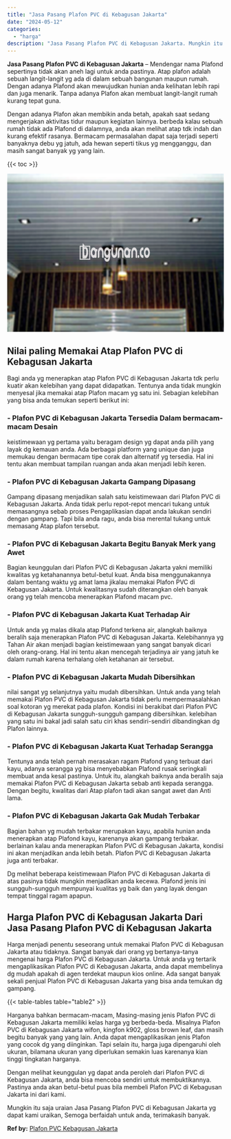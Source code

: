 ```yaml
---
title: "Jasa Pasang Plafon PVC di Kebagusan Jakarta"
date: "2024-05-12"
categories: 
  - "harga"
description: "Jasa Pasang Plafon PVC di Kebagusan Jakarta. Mungkin itu saja uraian Jasa Pasang Plafon PVC di Kebagusan Jakarta yg dapat kami uraikan, Semoga berfaidah untu..."
---
```


**Jasa Pasang Plafon PVC di Kebagusan Jakarta** – Mendengar nama Plafond sepertinya tidak akan aneh lagi untuk anda pastinya. Atap plafon adalah sebuah langit-langit yg ada di dalam sebuah bangunan maupun rumah. Dengan adanya Plafond akan mewujudkan hunian anda kelihatan lebih rapi dan juga menarik. Tanpa adanya Plafon akan membuat langit-langit rumah kurang tepat guna.

Dengan adanya Plafon akan membikin anda betah, apakah saat sedang mengerjakan aktivitas tidur maupun kegiatan lainnya. berbeda kalau sebuah rumah tidak ada Plafond di dalamnya, anda akan melihat atap tdk indah dan kurang efektif rasanya. Bermacam permasalahan dapat saja terjadi seperti banyaknya debu yg jatuh, ada hewan seperti tikus yg mengganggu, dan masih sangat banyak yg yang lain.

{{< toc >}}

![Jasa Pasang Plafon PVC di Kebagusan Jakarta](/images/flafond-pvc-murah15.png)

## Nilai paling Memakai Atap Plafon PVC di Kebagusan Jakarta

Bagi anda yg menerapkan atap Plafon PVC di Kebagusan Jakarta tdk perlu kuatir akan kelebihan yang dapat didapatkan. Tentunya anda tidak mungkin menyesal jika memakai atap Plafon macam yg satu ini. Sebagian kelebihan yang bisa anda temukan seperti berikut ini:

### \- Plafon PVC di Kebagusan Jakarta Tersedia Dalam bermacam-macam Desain

keistimewaan yg pertama yaitu beragam design yg dapat anda pilih yang layak dg kemauan anda. Ada berbagai platform yang unique dan juga memukau dengan bermacam tipe corak dan alternatif yg tersedia. Hal ini tentu akan membuat tampilan ruangan anda akan menjadi lebih keren.

### \- Plafon PVC di Kebagusan Jakarta Gampang Dipasang

Gampang dipasang menjadikan salah satu keistimewaan dari Plafon PVC di Kebagusan Jakarta. Anda tidak perlu repot-repot mencari tukang untuk memasangnya sebab proses Pengaplikasian dapat anda lakukan sendiri dengan gampang. Tapi bila anda ragu, anda bisa merental tukang untuk memasang Atap plafon tersebut.

### \- Plafon PVC di Kebagusan Jakarta Begitu Banyak Merk yang Awet

Bagian keunggulan dari Plafon PVC di Kebagusan Jakarta yakni memiliki kwalitas yg ketahanannya betul-betul kuat. Anda bisa menggunakannya dalam bentang waktu yg amat lama jikalau memakai Plafon PVC di Kebagusan Jakarta. Untuk kwalitasnya sudah diterangkan oleh banyak orang yg telah mencoba menerapkan Plafond macam pvc.

### \- Plafon PVC di Kebagusan Jakarta Kuat Terhadap Air

Untuk anda yg malas dikala atap Plafond terkena air, alangkah baiknya beralih saja menerapkan Plafon PVC di Kebagusan Jakarta. Kelebihannya yg Tahan Air akan menjadi bagian keistimewaan yang sangat banyak dicari oleh orang-orang. Hal ini tentu akan mencegah terjadinya air yang jatuh ke dalam rumah karena terhalang oleh ketahanan air tersebut.

### \- Plafon PVC di Kebagusan Jakarta Mudah Dibersihkan

nilai sangat yg selanjutnya yaitu mudah dibersihkan. Untuk anda yang telah memakai Plafon PVC di Kebagusan Jakarta tidak perlu mempermasalahkan soal kotoran yg merekat pada plafon. Kondisi ini berakibat dari Plafon PVC di Kebagusan Jakarta sungguh-sungguh gampang dibersihkan. kelebihan yang satu ini bakal jadi salah satu ciri khas sendiri-sendiri dibandingkan dg Plafon lainnya.

### \- Plafon PVC di Kebagusan Jakarta Kuat Terhadap Serangga

Tentunya anda telah pernah merasakan ragam Plafond yang terbuat dari kayu, adanya serangga yg bisa menyebabkan Plafond rusak seringkali membuat anda kesal pastinya. Untuk itu, alangkah baiknya anda beralih saja memakai Plafon PVC di Kebagusan Jakarta sebab anti kepada serangga. Dengan begitu, kwalitas dari Atap plafon tadi akan sangat awet dan Anti lama.

### \- Plafon PVC di Kebagusan Jakarta Gak Mudah Terbakar

Bagian bahan yg mudah terbakar merupakan kayu, apabila hunian anda menerapkan atap Plafond kayu, karenanya akan gampang terbakar. berlainan kalau anda menerapkan Plafon PVC di Kebagusan Jakarta, kondisi ini akan menjadikan anda lebih betah. Plafon PVC di Kebagusan Jakarta juga anti terbakar.

Dg melihat beberapa keistimewaan Plafon PVC di Kebagusan Jakarta di atas pasinya tidak mungkin menjadikan anda kecewa. Plafond jenis ini sungguh-sungguh mempunyai kualitas yg baik dan yang layak dengan tempat tinggal ragam apapun.

## Harga Plafon PVC di Kebagusan Jakarta Dari Jasa Pasang Plafon PVC di Kebagusan Jakarta

Harga menjadi penentu seseorang untuk memakai Plafon PVC di Kebagusan Jakarta atau tidaknya. Sangat banyak dari orang yg bertanya-tanya mengenai harga Plafon PVC di Kebagusan Jakarta. Untuk anda yg tertarik mengaplikasikan Plafon PVC di Kebagusan Jakarta, anda dapat membelinya dg mudah apakah di agen terdekat maupun kios online. Ada sangat banyak sekali penjual Plafon PVC di Kebagusan Jakarta yang bisa anda temukan dg gampang.

{{< table-tables table="table2" >}}

Harganya bahkan bermacam-macam, Masing-masing jenis Plafon PVC di Kebagusan Jakarta memiliki kelas harga yg berbeda-beda. Misalnya Plafon PVC di Kebagusan Jakarta wifon, kingfon k902, gloss brown leaf, dan masih begitu banyak yang yang lain. Anda dapat mengaplikasikan jenis Plafon yang cocok dg yang diinginkan. Tapi selain itu, harga juga dipengaruhi oleh ukuran, bilamana ukuran yang diperlukan semakin luas karenanya kian tinggi tingkatan harganya.

Dengan melihat keunggulan yg dapat anda peroleh dari Plafon PVC di Kebagusan Jakarta, anda bisa mencoba sendiri untuk membuktikannya. Pastinya anda akan betul-betul puas bila membeli Plafon PVC di Kebagusan Jakarta ini dari kami.

Mungkin itu saja uraian Jasa Pasang Plafon PVC di Kebagusan Jakarta yg dapat kami uraikan, Semoga berfaidah untuk anda, terimakasih banyak.

**Ref by:** [Plafon PVC Kebagusan Jakarta](https://id.wikipedia.org/wiki/Plafon)

